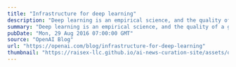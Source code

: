 ```yaml
---
title: "Infrastructure for deep learning"
description: "Deep learning is an empirical science, and the quality of a group’s infrastructure is a multiplier on progress. Fortunately, today’s open-source ecosystem makes it possible for anyone to build great deep learning infrastructure."
summary: "Deep learning is an empirical science, and the quality of a group’s infrastructure is a multiplier on progress. Fortunately, today’s open-source ecosystem makes it possible for anyone to build great deep learning infrastructure."
pubDate: "Mon, 29 Aug 2016 07:00:00 GMT"
source: "OpenAI Blog"
url: "https://openai.com/blog/infrastructure-for-deep-learning"
thumbnail: "https://raisex-llc.github.io/ai-news-curation-site/assets/openai_logo.png"
---
```


